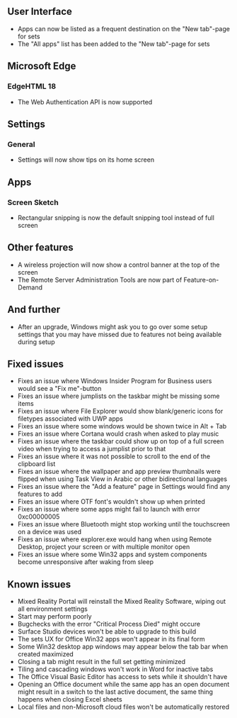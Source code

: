 ## User Interface
- Apps can now be listed as a frequent destination on the "New tab"-page for sets
- The "All apps" list has been added to the "New tab"-page for sets

## Microsoft Edge
### EdgeHTML 18
- The Web Authentication API is now supported

## Settings
### General
- Settings will now show tips on its home screen

## Apps
### Screen Sketch
- Rectangular snipping is now the default snipping tool instead of full screen

## Other features
- A wireless projection will now show a control banner at the top of the screen
- The Remote Server Administration Tools are now part of Feature-on-Demand

## And further
- After an upgrade, Windows might ask you to go over some setup settings that you may have missed due to features not being available during setup

## Fixed issues
- Fixes an issue where Windows Insider Program for Business users would see a "Fix me"-button
- Fixes an issue where jumplists on the taskbar might be missing some items
- Fixes an issue where File Explorer would show blank/generic icons for filetypes associated with UWP apps
- Fixes an issue where some windows would be shown twice in Alt + Tab
- Fixes an issue where Cortana would crash when asked to play music
- Fixes an issue where the taskbar could show up on top of a full screen video when trying to access a jumplist prior to that
- Fixes an issue where it was not possible to scroll to the end of the clipboard list
- Fixes an issue where the wallpaper and app preview thumbnails were flipped when using Task View in Arabic or other bidirectional languages
- Fixes an issue where the "Add a feature" page in Settings would find any features to add
- Fixes an issue where OTF font's wouldn't show up when printed
- Fixes an issue where some apps might fail to launch with error 0xc00000005
- Fixes an issue where Bluetooth might stop working until the touchscreen on a device was used
- Fixes an issue where explorer.exe would hang when using Remote Desktop, project your screen or with multiple monitor open
- Fixes an issue where some Win32 apps and system components become unresponsive after waking from sleep

## Known issues
- Mixed Reality Portal will reinstall the Mixed Reality Software, wiping out all environment settings
- Start may perform poorly
- Bugchecks with the error "Critical Process Died" might occure
- Surface Studio devices won't be able to upgrade to this build
- The sets UX for Office Win32 apps won't appear in its final form
- Some Win32 desktop app windows may appear below the tab bar when created maximized
- Closing a tab might result in the full set getting minimized
- Tiling and cascading windows won't work in Word for inactive tabs
- The Office Visual Basic Editor has access to sets while it shouldn't have
- Opening an Office document while the same app has an open document might result in a switch to the last active document, the same thing happens when closing Excel sheets
- Local files and non-Microsoft cloud files won't be automatically restored